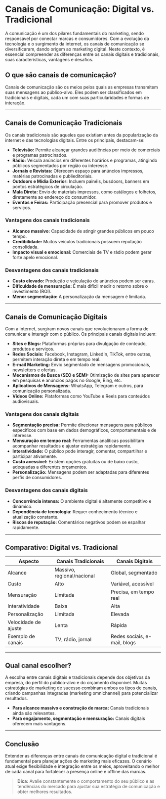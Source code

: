 
# Canais de Comunicação: Digital vs. Tradicional

A comunicação é um dos pilares fundamentais do marketing, sendo responsável por conectar marcas e consumidores. Com a evolução da tecnologia e o surgimento da internet, os canais de comunicação se diversificaram, dando origem ao marketing digital. Neste contexto, é essencial compreender as diferenças entre os canais digitais e tradicionais, suas características, vantagens e desafios.

## O que são canais de comunicação?

Canais de comunicação são os meios pelos quais as empresas transmitem suas mensagens ao público-alvo. Eles podem ser classificados em tradicionais e digitais, cada um com suas particularidades e formas de interação.

---

## Canais de Comunicação Tradicionais

Os canais tradicionais são aqueles que existiam antes da popularização da internet e das tecnologias digitais. Entre os principais, destacam-se:

- **Televisão:** Permite alcançar grandes audiências por meio de comerciais e programas patrocinados.
- **Rádio:** Veicula anúncios em diferentes horários e programas, atingindo públicos segmentados por região ou interesse.
- **Jornais e Revistas:** Oferecem espaço para anúncios impressos, matérias patrocinadas e publieditoriais.
- **Outdoors e Mídia Exterior:** Incluem painéis, busdoors, banners em pontos estratégicos de circulação.
- **Mala Direta:** Envio de materiais impressos, como catálogos e folhetos, diretamente ao endereço do consumidor.
- **Eventos e Feiras:** Participação presencial para promover produtos e serviços.

### Vantagens dos canais tradicionais

- **Alcance massivo:** Capacidade de atingir grandes públicos em pouco tempo.
- **Credibilidade:** Muitos veículos tradicionais possuem reputação consolidada.
- **Impacto visual e emocional:** Comerciais de TV e rádio podem gerar forte apelo emocional.

### Desvantagens dos canais tradicionais

- **Custo elevado:** Produção e veiculação de anúncios podem ser caras.
- **Dificuldade de mensuração:** É mais difícil medir o retorno sobre o investimento (ROI).
- **Menor segmentação:** A personalização da mensagem é limitada.

---

## Canais de Comunicação Digitais

Com a internet, surgiram novos canais que revolucionaram a forma de comunicar e interagir com o público. Os principais canais digitais incluem:

- **Sites e Blogs:** Plataformas próprias para divulgação de conteúdo, produtos e serviços.
- **Redes Sociais:** Facebook, Instagram, LinkedIn, TikTok, entre outras, permitem interação direta e em tempo real.
- **E-mail Marketing:** Envio segmentado de mensagens promocionais, newsletters e ofertas.
- **Mecanismos de Busca (SEO e SEM):** Otimização de sites para aparecer em pesquisas e anúncios pagos no Google, Bing, etc.
- **Aplicativos de Mensagens:** WhatsApp, Telegram e outros, para comunicação personalizada.
- **Vídeos Online:** Plataformas como YouTube e Reels para conteúdos audiovisuais.

### Vantagens dos canais digitais

- **Segmentação precisa:** Permite direcionar mensagens para públicos específicos com base em dados demográficos, comportamentais e de interesse.
- **Mensuração em tempo real:** Ferramentas analíticas possibilitam acompanhar resultados e ajustar estratégias rapidamente.
- **Interatividade:** O público pode interagir, comentar, compartilhar e participar ativamente.
- **Custo acessível:** Existem opções gratuitas ou de baixo custo, adequadas a diferentes orçamentos.
- **Personalização:** Mensagens podem ser adaptadas para diferentes perfis de consumidores.

### Desvantagens dos canais digitais

- **Concorrência intensa:** O ambiente digital é altamente competitivo e dinâmico.
- **Dependência de tecnologia:** Requer conhecimento técnico e atualização constante.
- **Riscos de reputação:** Comentários negativos podem se espalhar rapidamente.

---

## Comparativo: Digital vs. Tradicional

| Aspecto                | Canais Tradicionais         | Canais Digitais                |
|------------------------|----------------------------|--------------------------------|
| Alcance                | Massivo, regional/nacional | Global, segmentado             |
| Custo                  | Alto                       | Variável, acessível            |
| Mensuração             | Limitada                   | Precisa, em tempo real         |
| Interatividade         | Baixa                      | Alta                           |
| Personalização         | Limitada                   | Elevada                        |
| Velocidade de ajuste   | Lenta                      | Rápida                         |
| Exemplo de canais      | TV, rádio, jornal          | Redes sociais, e-mail, blogs   |

---

## Qual canal escolher?

A escolha entre canais digitais e tradicionais depende dos objetivos da empresa, do perfil do público-alvo e do orçamento disponível. Muitas estratégias de marketing de sucesso combinam ambos os tipos de canais, criando campanhas integradas (marketing omnichannel) para potencializar resultados.

- **Para alcance massivo e construção de marca:** Canais tradicionais ainda são relevantes.
- **Para engajamento, segmentação e mensuração:** Canais digitais oferecem mais vantagens.

---

## Conclusão

Entender as diferenças entre canais de comunicação digital e tradicional é fundamental para planejar ações de marketing mais eficazes. O cenário atual exige flexibilidade e integração entre os meios, aproveitando o melhor de cada canal para fortalecer a presença online e offline das marcas.

> **Dica:** Avalie constantemente o comportamento do seu público e as tendências do mercado para ajustar sua estratégia de comunicação e obter melhores resultados.
```
